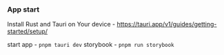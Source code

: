 ### App start

Install Rust and Tauri on Your device - https://tauri.app/v1/guides/getting-started/setup/

start app - `pnpm tauri dev`
storybook - `pnpm run storybook`
